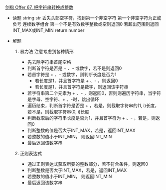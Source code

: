 [剑指 Offer 67. 把字符串转换成整数](https://leetcode-cn.com/problems/ba-zi-fu-chuan-zhuan-huan-cheng-zheng-shu-lcof/)

- 读题
   string str
   丢失头部空字符，找到第一个非空字符
   第一个非空字符为正或负号 连续数字组合
   第一个不是有效数字整数或空则返回0
   若超出范围则返回INT_MAX或INT_MIN
   return number

- 解题
   1. 暴力法  注意考虑到各种情形
      - 先去除字符串首尾空格
      - 判断首字符是否是 + 、- 或数字，若不是则返回0
      - 若首字符是 + 、- 或数字，则判断长度是否为1
         - 若长度是1，并且首字符是 + 、- ，则返回0
         - 若长度是1，并且首字符是数字，则返回该字符串
      - 若字符串第二个元素为 + 、- ，则返回0，否则则遍历字符串，当字符是字母、空字符、+ 、-时，跳出循环
      - 遍历结束，判断首字符是否是 + ，若是，则截取字符串的(1, i)长度，若不是，则截取字符串(0, i)长度
      - 判断截取后的字符串长度是否为1，并且首字符为 + 、- ，若是，则返回0
      - 判断整数的值是否大于INT_MAX，若是，返回INT_MAX
      - 若整数的值小于INT_MIN， 则返回INT_MIN
      - 最后返回该数字串

   2. 正则表达式
      - 通过正则表达式获取所要的整数部分，若不符合条件，则返回0
      - 判断整数是否大于INT_MAX，若是，返回INT_MAX
      - 若整数的值小于INT_MIN， 则返回INT_MIN
      - 最后返回该数字串